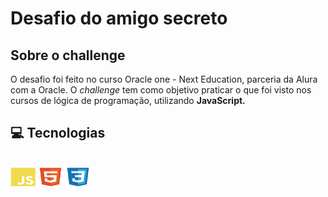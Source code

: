 <h1>Desafio do amigo secreto</h1>

<h2>Sobre o challenge</h2>

<p>O desafio foi feito no curso Oracle one - Next Education, parceria da Alura com a Oracle. O <em>challenge</em> tem como objetivo praticar o que foi visto nos cursos de lógica de programação, utilizando <strong>JavaScript.</strong></p>


<h2> 💻 Tecnologias </h2>

<div style="display: inline_block" align="left"><br>
  <img align="center" alt="Js" height="30" width="40" src="https://raw.githubusercontent.com/devicons/devicon/master/icons/javascript/javascript-plain.svg">
  <img align="center" alt="html" height="30" width="40" src="https://raw.githubusercontent.com/devicons/devicon/master/icons/html5/html5-original.svg">
  <img align="center" alt="CSS" height="30" width="40" src="https://raw.githubusercontent.com/devicons/devicon/master/icons/css3/css3-original.svg">
  <div>